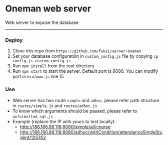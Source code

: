 Oneman web server
=====================================

Web server to expose the database

---

### Deploy

1. Clone this repo from `https://github.com/fuksi/server-oneman`
2. Set your database configuration in `custom_config.js` file by copying `cp config.js custom_config.js`
3. Run `npm install` from the root directory
4. Run `npm start` to start the server. Default port is 8080. You can modify port in `bin/www.js` line 15

### Use

- Web server has two route `simple` and `adhoc`, please refer path structure in `routes/simple.js` and `routes/adhoc.js`
- To know which arguments should be passed, please refer to `unformatted_sql.js`
- Example (replace the IP with yours to test locally):
  - http://188.166.88.118:8080/simple/all/course
  - http://188.166.88.118:8080/adhoc/withCondition/attendanceSingleStudent/125352
